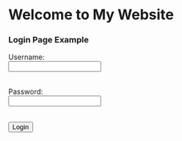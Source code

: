 # Welcome to My Website

### Login Page Example

<form action="/submit" method="post">
  <label for="username">Username:</label><br>
  <input type="text" id="username" name="username"><br><br>
  
  <label for="password">Password:</label><br>
  <input type="password" id="password" name="password"><br><br>
  
  <input type="submit" value="Login">
</form>
